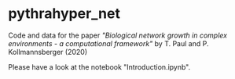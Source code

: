 # pythrahyper_net
Code and data for the paper *"Biological network growth in complex environments - a computational framework"* by T. Paul and P. Kollmannsberger (2020)

Please have a look at the notebook "Introduction.ipynb".
